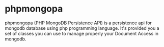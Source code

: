 # phpmongopa
phpmongopa (PHP MongoDB Persistence API) is a persistence api for mongodb database using php programming language. It's provided you a set of classes you can use to  manage properly your  Document Access in mongodb.
